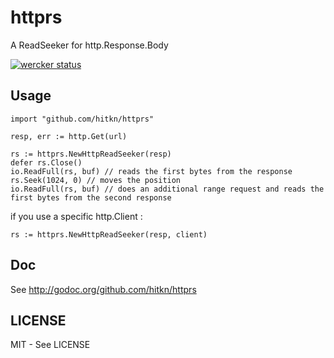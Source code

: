 # httprs
A ReadSeeker for http.Response.Body

[![wercker status](https://app.wercker.com/status/b8ab18faefae7d1f88f9f23d642f0847/s/master "wercker status")](https://app.wercker.com/project/bykey/b8ab18faefae7d1f88f9f23d642f0847)

## Usage

```
import "github.com/hitkn/httprs"

resp, err := http.Get(url)

rs := httprs.NewHttpReadSeeker(resp)
defer rs.Close()
io.ReadFull(rs, buf) // reads the first bytes from the response
rs.Seek(1024, 0) // moves the position
io.ReadFull(rs, buf) // does an additional range request and reads the first bytes from the second response
```
if you use a specific http.Client :
```
rs := httprs.NewHttpReadSeeker(resp, client)
```

## Doc

See http://godoc.org/github.com/hitkn/httprs

## LICENSE

MIT - See LICENSE